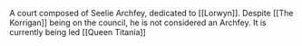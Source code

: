 A court composed of Seelie Archfey, dedicated to [[Lorwyn]]. Despite [[The Korrigan]] being on the council, he is not considered an Archfey. It is currently being led [[Queen Titania]]